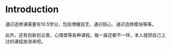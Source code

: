# **Introduction**
通识选修课需要有10.5学分，包括博雅技艺、通识核心、通识选修模块等等。

此外，还有创新创业类、心理类等各种课程，每一届还都不一样，本人就把自己上过的课程放进来吧。
